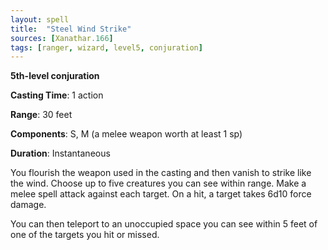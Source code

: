 ```yaml
---
layout: spell
title:  "Steel Wind Strike"
sources: [Xanathar.166]
tags: [ranger, wizard, level5, conjuration]
---
```


**5th-level conjuration**

**Casting Time**: 1 action

**Range**: 30 feet

**Components**: S, M (a melee weapon worth at least 1 sp)

**Duration**: Instantaneous

You flourish the weapon used in the casting and then vanish to strike like the wind. Choose up to five creatures you can see within range. Make a melee spell attack against each target. On a hit, a target takes 6d10 force damage.

You can then teleport to an unoccupied space you can see within 5 feet of one of the targets you hit or missed.
